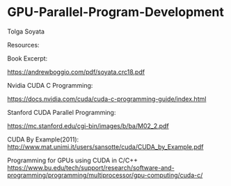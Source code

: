 # GPU-Parallel-Program-Development
Tolga Soyata


Resources: 

Book Excerpt: 

https://andrewboggio.com/pdf/soyata.crc18.pdf


Nvidia CUDA C Programming: 

https://docs.nvidia.com/cuda/cuda-c-programming-guide/index.html


Stanford CUDA Parallel Programming: 

https://mc.stanford.edu/cgi-bin/images/b/ba/M02_2.pdf


CUDA By Example(2011): 
http://www.mat.unimi.it/users/sansotte/cuda/CUDA_by_Example.pdf


Programming for GPUs using CUDA in C/C++
https://www.bu.edu/tech/support/research/software-and-programming/programming/multiprocessor/gpu-computing/cuda-c/
